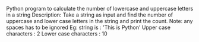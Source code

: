 Python program to calculate the number of lowercase and uppercase letters in a string
Description:
Take a string as input and find the number of uppercase and lower case letters in the string and print the count.
Note: any spaces has to be ignored
Eg: string is : 'This is Python'
Upper case characters : 2
Lower case characters : 10
